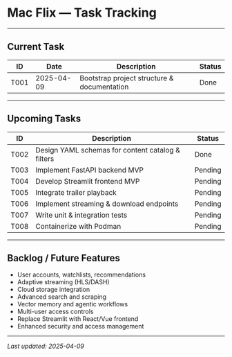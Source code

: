 # Mac Flix — Task Tracking

---

## Current Task

| ID   | Date       | Description                                   | Status     |
|-------|------------|-----------------------------------------------|------------|
| T001  | 2025-04-09 | Bootstrap project structure & documentation   | Done        |

---

## Upcoming Tasks

| ID    | Description                                         | Status     |
|--------|-----------------------------------------------------|------------|
| T002   | Design YAML schemas for content catalog & filters   | Done        |
| T003   | Implement FastAPI backend MVP                       | Pending    |
| T004   | Develop Streamlit frontend MVP                      | Pending    |
| T005   | Integrate trailer playback                          | Pending    |
| T006   | Implement streaming & download endpoints            | Pending    |
| T007   | Write unit & integration tests                      | Pending    |
| T008   | Containerize with Podman                            | Pending    |

---

## Backlog / Future Features

- User accounts, watchlists, recommendations
- Adaptive streaming (HLS/DASH)
- Cloud storage integration
- Advanced search and scraping
- Vector memory and agentic workflows
- Multi-user access controls
- Replace Streamlit with React/Vue frontend
- Enhanced security and access management

---

_Last updated: 2025-04-09_
